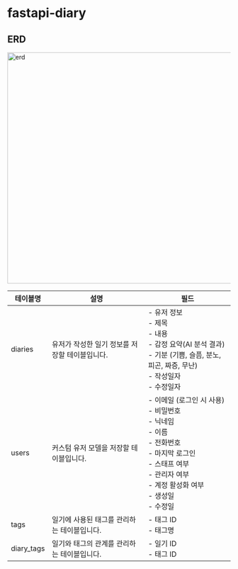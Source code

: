 # fastapi-diary

## ERD
<img width="874" height="522" alt="erd" src="https://github.com/user-attachments/assets/16efc066-b711-4774-b61a-e99153feccbe" />

| 테이블명     | 설명                                         | 필드                                                         |
|--------------|----------------------------------------------|--------------------------------------------------------------|
| diaries      | 유저가 작성한 일기 정보를 저장할 테이블입니다. | - 유저 정보<br>- 제목<br>- 내용<br>- 감정 요약(AI 분석 결과)<br>- 기분 (기쁨, 슬픔, 분노, 피곤, 짜증, 무난)<br>- 작성일자<br>- 수정일자 |
| users        | 커스텀 유저 모델을 저장할 테이블입니다.        | - 이메일 (로그인 시 사용)<br>- 비밀번호<br>- 닉네임<br>- 이름<br>- 전화번호<br>- 마지막 로그인<br>- 스태프 여부<br>- 관리자 여부<br>- 계정 활성화 여부<br>- 생성일<br>- 수정일 |
| tags         | 일기에 사용된 태그를 관리하는 테이블입니다.      | - 태그 ID<br>- 태그명                                         |
| diary_tags   | 일기와 태그의 관계를 관리하는 테이블입니다.     | - 일기 ID<br>- 태그 ID                                         |

